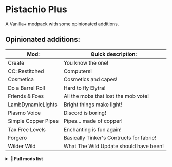 # Pistachio Plus

A Vanilla+ modpack with some opinionated additions.

## Opinionated additions:

| Mod:                      | Quick description:                       |
| ------------------------- | ---------------------------------------- |
| Create                    | You know the one!                        |
| CC: Restitched            | Computers!                               |
| Cosmetica                 | Cosmetics and capes!                     |
| Do a Barrel Roll          | Hard to fly Elytra!                      |
| Friends & Foes            | All the mobs that lost the mob vote!     |
| LambDynamicLights         | Bright things make light!                |
| Plasmo Voice              | Discord is boring!                       |
| Simple Copper Pipes       | Pipes... made of copper!                 |
| Tax Free Levels           | Enchanting is fun again!                 |
| Forgero                   | Basically Tinker's Contructs for fabric! |
| Wilder Wild               | What The Wild Update should have been!   |

<details><summary><b>📜 Full mods list</b></summary><!--{{{-->

## [3D Skin Layers]("https://modrinth.com/mod/zV5r3pPn")

<img src="https://cdn.modrinth.com/data/zV5r3pPn/icon.png" width=250 height=250>
<p>Render the player skin layer in 3d!</p>

License: 

------

## [Adorn]("https://modrinth.com/mod/E6FUtRJh")

<img src="https://cdn.modrinth.com/data/E6FUtRJh/icon.png" width=250 height=250>
<p>Decorate your home!</p>

License: MIT License

------

## [AdvancementInfo]("https://modrinth.com/mod/G1epq3jN")

<img src="https://cdn.modrinth.com/data/G1epq3jN/icon.png" width=250 height=250>
<p>Show more information about advancement requirements</p>

License: MIT License

------

## [Almost Unified]("https://modrinth.com/mod/sdaSaQEz")

<img src="https://cdn.modrinth.com/data/sdaSaQEz/icon.png" width=250 height=250>
<p>Unify all resources.</p>

License: GNU Lesser General Public License v3.0 only

------

## [Alternate Current]("https://modrinth.com/mod/r0v8vy1s")

<img src="https://cdn.modrinth.com/data/r0v8vy1s/fbb5a094676807df4b5ca1686033d5eb5fc389fd.png" width=250 height=250>
<p>An efficient and non-locational redstone dust implementation</p>

License: MIT License

------

## [Amecs]("https://modrinth.com/mod/rcLriA4v")

<img src="https://cdn.modrinth.com/data/rcLriA4v/icon.png" width=250 height=250>
<p>Improves your keys & controls setup by providing modifier keys and making multi-functional keys a thing.</p>

License: Creative Commons Zero v1.0 Universal

------

## [Animatica]("https://modrinth.com/mod/PRN43VSY")

<img src="https://cdn.modrinth.com/data/PRN43VSY/icon.png" width=250 height=250>
<p>A mod implementing the OptiFine/MCPatcher animated texture format</p>

License: GNU Lesser General Public License v3.0 only

------

## [AntiGhost]("https://modrinth.com/mod/Jw3Wx1KR")

<img src="https://cdn.modrinth.com/data/Jw3Wx1KR/icon.png" width=250 height=250>
<p>Get rid of ghost blocks by requesting resends from the server</p>

License: MIT License

------

## [AppleSkin]("https://modrinth.com/mod/EsAfCjCV")

<img src="https://cdn.modrinth.com/data/EsAfCjCV/icon.png" width=250 height=250>
<p>Food/hunger-related HUD improvements</p>

License: The Unlicense

------

## [Architectury API]("https://modrinth.com/mod/lhGA9TYQ")

<img src="https://cdn.modrinth.com/data/lhGA9TYQ/icon.png" width=250 height=250>
<p>An intermediary api aimed to ease developing multiplatform mods.</p>

License: GNU Lesser General Public License v3.0 only

------

## [Axes Are Weapons]("https://modrinth.com/mod/1jvt7RTc")

<img src="https://cdn.modrinth.com/data/1jvt7RTc/icon.png" width=250 height=250>
<p>Disables the increased durability loss in combat and enables Looting for axes</p>

License: MIT License

------

## [bad packets]("https://modrinth.com/mod/ftdbN0KK")

<img src="https://cdn.modrinth.com/data/ftdbN0KK/icon.png" width=250 height=250>
<p>Bad Packets allows packet messaging between different modding platforms.</p>

License: Apache License 2.0

------

## [Better Advancements]("https://modrinth.com/mod/Q2OqKxDG")

<img src="https://cdn.modrinth.com/data/Q2OqKxDG/b1519a191e62135647f66394d526d179ab5b598d.png" width=250 height=250>
<p>Better Advancements tries to improve the UI and UX for the advancements system in minecraft 1.12+ in a modded environment</p>

License: 

------

## [Better Beds]("https://modrinth.com/mod/kKwy3HU9")

<img src="https://cdn.modrinth.com/data/kKwy3HU9/icon.png" width=250 height=250>
<p>Changes the renderer of the bed to use json models instead of a block entity renderer! </p>

License: MIT License

------

## [Better Mount HUD]("https://modrinth.com/mod/kqJFAPU9")

<img src="https://cdn.modrinth.com/data/kqJFAPU9/icon.png" width=250 height=250>
<p>Improves the ingame HUD while riding a mount</p>

License: GNU Lesser General Public License v3.0 only

------

## [Better Than Mending]("https://modrinth.com/mod/Lvv4SHrK")

<img src="https://cdn.modrinth.com/data/Lvv4SHrK/icon.png" width=250 height=250>
<p> A small quality of life tweak to the Mending enchantment </p>

License: GNU Lesser General Public License v3.0 only

------

## [Better Tridents]("https://modrinth.com/mod/KNUSlHiU")

<img src="https://cdn.modrinth.com/data/KNUSlHiU/icon.png" width=250 height=250>
<p>You did not know your trident could do that!</p>

License: Mozilla Public License 2.0

------

## [BetterF3]("https://modrinth.com/mod/8shC1gFX")

<img src="https://cdn.modrinth.com//data/8shC1gFX/icon.png" width=250 height=250>
<p>BetterF3 is a mod that replaces Minecraft's original debug HUD with a highly customizable, more human-readable HUD.</p>

License: MIT License

------

## [Block Runner]("https://modrinth.com/mod/1VSGxqkt")

<img src="https://cdn.modrinth.com/data/1VSGxqkt/icon.png" width=250 height=250>
<p>Encourages path building by making you run faster on certain blocks such as path blocks.</p>

License: Mozilla Public License 2.0

------

## [Borderless Mining]("https://modrinth.com/mod/kYq5qkSL")

<img src="https://cdn.modrinth.com/data/kYq5qkSL/icon.png" width=250 height=250>
<p>Changes Fullscreen to use a borderless window.</p>

License: MIT License

------

## [Carry On]("https://modrinth.com/mod/joEfVgkn")

<img src="https://cdn.modrinth.com/data/joEfVgkn/d07cc032da5a9854489ab5ae443c91c1147792bc.png" width=250 height=250>
<p>Carry On allows you to pick up Tile Entities and Mobs and carry them around!</p>

License: GNU Lesser General Public License v3.0 only

------

## [CC: Tweaked]("https://modrinth.com/mod/gu7yAYhd")

<img src="https://cdn.modrinth.com/data/gu7yAYhd/icon.png" width=250 height=250>
<p>ComputerCraft fork adding programmable computers, turtles and more to Minecraft.</p>

License: 

------

## [CC:C Bridge]("https://modrinth.com/mod/fXt291FO")

<img src="https://cdn.modrinth.com/data/fXt291FO/0a7670a36212340465e689bbd107e921a45065ad.webp" width=250 height=250>
<p>Adds compatibility between the ComputerCraft and Create mod with peripherals!</p>

License: Apache License 2.0

------

## [Chat Heads]("https://modrinth.com/mod/Wb5oqrBJ")

<img src="https://cdn.modrinth.com/data/Wb5oqrBJ/icon.png" width=250 height=250>
<p>See who you're chatting with!</p>

License: Mozilla Public License 2.0

------

## [Chime]("https://modrinth.com/mod/ubxU84eR")

<img src="https://cdn.modrinth.com/data/ubxU84eR/icon.png" width=250 height=250>
<p>Adds predicates for more interactive item models</p>

License: MIT License

------

## [Chisel Reborn]("https://modrinth.com/mod/4KWv7wbN")

<img src="https://cdn.modrinth.com/data/4KWv7wbN/icon.png" width=250 height=250>
<p>Adds lots of blocks that are variations of vanilla blocks</p>

License: 

------

## [Chunks fade in]("https://modrinth.com/mod/JaNmzvA8")

<img src="https://cdn.modrinth.com/data/JaNmzvA8/e9b2e86179280fc209c0cbc5de36b5946fc7cb50.jpeg" width=250 height=250>
<p>A simple mod that adds fade-in animation for chunks!</p>

License: GNU General Public License v3.0 only

------

## [Chunky]("https://modrinth.com/mod/fALzjamp")

<img src="https://cdn.modrinth.com/data/fALzjamp/icon.png" width=250 height=250>
<p>Pre-generates chunks, quickly and efficiently</p>

License: GNU General Public License v3.0 only

------

## [CICADA]("https://modrinth.com/mod/IwCkru1D")

<img src="https://cdn.modrinth.com/data/IwCkru1D/53eee5642c7c426729b8313628b83f8513322484.png" width=250 height=250>
<p>Confusing, Interesting and Considerably Agnostic Development Aid</p>

License: MIT License

------

## [Cinderscapes]("https://modrinth.com/mod/QC4wcUXZ")

<img src="https://cdn.modrinth.com/data/QC4wcUXZ/icon.png" width=250 height=250>
<p>A biome mod expanding the life of The Nether</p>

License: GNU Lesser General Public License v3.0 only

------

## [CIT Resewn]("https://modrinth.com/mod/otVJckYQ")

<img src="https://cdn.modrinth.com/data/otVJckYQ/icon.png" width=250 height=250>
<p>Re-implements MCPatcher's CIT (custom item textures from optifine resource packs)</p>

License: MIT License

------

## [Clear Skies]("https://modrinth.com/mod/xNK6XfRv")

<img src="https://cdn.modrinth.com/data/xNK6XfRv/icon.png" width=250 height=250>
<p>Tiny mod that removes the banding at the horizon of Vanilla Minecraft.</p>

License: GNU Lesser General Public License v3.0 only

------

## [ClickThrough]("https://modrinth.com/mod/Z5b0cAlD")

<img src="https://cdn.modrinth.com/data/Z5b0cAlD/icon.png" width=250 height=250>
<p>Click through signs and item frames to chests</p>

License: MIT License

------

## [Cloth Config API]("https://modrinth.com/mod/9s6osm5g")

<img src="https://cdn.modrinth.com/data/9s6osm5g/icon.png" width=250 height=250>
<p>Configuration Library for Minecraft Mods</p>

License: GNU Lesser General Public License v3.0 only

------

## [Clumps]("https://modrinth.com/mod/Wnxd13zP")

<img src="https://cdn.modrinth.com/data/Wnxd13zP/e723aa383ad7161a541242097e1d3223f582b967.gif" width=250 height=250>
<p>Clumps XP orbs together to reduce lag</p>

License: MIT License

------

## [Collective]("https://modrinth.com/mod/e0M1UDsY")

<img src="https://cdn.modrinth.com/data/e0M1UDsY/icon.png" width=250 height=250>
<p>🎓 Collective is a shared library with common code for all of Serilum's mods.</p>

License: 

------

## [Continuity]("https://modrinth.com/mod/1IjD5062")

<img src="https://cdn.modrinth.com/data/1IjD5062/icon.png" width=250 height=250>
<p>A Fabric mod that allows for efficient connected textures</p>

License: GNU Lesser General Public License v3.0 only

------

## [Controlling]("https://modrinth.com/mod/xv94TkTM")

<img src="https://cdn.modrinth.com/data/xv94TkTM/d0ae59393a10daa261905091329e56bf8a69c38a.png" width=250 height=250>
<p>Adds a search bar to the Key-Bindings menu</p>

License: MIT License

------

## [Cooked carrots [Fabric/Forge]]("https://modrinth.com/mod/Bl3JrwOb")

<img src="https://cdn.modrinth.com/data/Bl3JrwOb/icon.png" width=250 height=250>
<p>Just like normal carrots, but you eat them faster</p>

License: Creative Commons Zero v1.0 Universal

------

## [Copper Hopper]("https://modrinth.com/mod/mTI5Xg5F")

<img src="https://cdn.modrinth.com/data/mTI5Xg5F/icon.png" width=250 height=250>
<p>Hopper that acts as a simple item filter.</p>

License: MIT License

------

## [Missing Nugget [Fabric/Forge]]("https://modrinth.com/mod/o0A3el15")

<img src="https://cdn.modrinth.com/data/o0A3el15/ad282bf0d959bd6394b4e5d8048379fb9176bd8e.png" width=250 height=250>
<p>Adds Copper Nugget</p>

License: Creative Commons Zero v1.0 Universal

------

## [Create: Copycats+]("https://modrinth.com/mod/UT2M39wf")

<img src="https://cdn.modrinth.com/data/UT2M39wf/c08340f503f781f1a260c3dd813e83bbec5abb5e.webp" width=250 height=250>
<p>All the copycats you've ever wanted, combined into a single mod!</p>

License: 

------

## [Cosmetica]("https://modrinth.com/mod/s9hF9QGp")

<img src="https://cdn.modrinth.com/data/s9hF9QGp/e954c4883e72f95d8e799d167171cde74b059b51.gif" width=250 height=250>
<p>Free custom capes and cosmetics for Minecraft</p>

License: Apache License 2.0

------

## [Craft slabs back into blocks [Fabric/Forge]]("https://modrinth.com/mod/8MosnjaC")

<img src="https://cdn.modrinth.com/data/8MosnjaC/e55f41b013031d9d3d14cc8bc200c535b1fa74fe.png" width=250 height=250>
<p>With this mod you can craft slabs back into blocks</p>

License: Creative Commons Zero v1.0 Universal

------

## [CraftPresence]("https://modrinth.com/mod/DFqQfIBR")

<img src="https://cdn.modrinth.com/data/DFqQfIBR/icon.png" width=250 height=250>
<p>Completely Customize the way others see you play in Discord!</p>

License: MIT License

------

## [Create Deco Additions]("https://modrinth.com/mod/HrsF061q")

<img src="https://cdn.modrinth.com/data/HrsF061q/d5bfde52a3955917e6e251b54b1839e4a1d52a4a.png" width=250 height=250>
<p>Adds mod compatibility for many mods by changing Create Deco's tags to the official ones.</p>

License: MIT License

------

## [Create Deco]("https://modrinth.com/mod/sMvUb4Rb")

<img src="https://cdn.modrinth.com/data/sMvUb4Rb/568feacea08ddad4bf91f5e5c396b76a7cba3e30.png" width=250 height=250>
<p>Industrial decoration themed around the aesthetics of the Create mod.</p>

License: GNU Lesser General Public License v3.0 only

------

## [Create Enchantment Industry Fabric]("https://modrinth.com/mod/AEZO385x")

<img src="https://cdn.modrinth.com/data/AEZO385x/bf7d6069c96ac03cdf211bf65680998b90b3d832.png" width=250 height=250>
<p>Automatic Enchanting, with Create</p>

License: MIT License

------

## [Create Fabric]("https://modrinth.com/mod/Xbc0uyRg")

<img src="https://cdn.modrinth.com/data/Xbc0uyRg/f9d7c09397588b690cf3c09303d7812837b2caab.png" width=250 height=250>
<p>Building Tools and Aesthetic Technology</p>

License: MIT License

------

## [Create Jetpack]("https://modrinth.com/mod/UbFnAd4l")

<img src="https://cdn.modrinth.com/data/UbFnAd4l/ead82e9cb62f56962626d1506e5ced3c781df0bf.png" width=250 height=250>
<p>Upgrade your backtank and utilize the pressurized air to fly</p>

License: 

------

## [Create: Armor Trims]("https://modrinth.com/mod/Q4F90RHI")

<img src="https://cdn.modrinth.com/data/Q4F90RHI/635f2c7dd0142f45ef6e9ae73af86ab711b5ecdc.png" width=250 height=250>
<p>Trim your armor with materials from Create.</p>

License: MIT License

------

## [Create: Structures]("https://modrinth.com/mod/IAnP4np7")

<img src="https://cdn.modrinth.com/data/IAnP4np7/0c69bfc4fb1df010c35c02f94ebc275ba0fa9bae.png" width=250 height=250>
<p>Add-on for Create that implements naturally generating structures containing early-game Create contraptions and items.</p>

License: 

------

## [Create Utilities]("https://modrinth.com/mod/PRHeWeBs")

<img src="https://cdn.modrinth.com/data/PRHeWeBs/65f6d91e02f34f3aaad12c206c5231453c1eb56c.png" width=250 height=250>
<p>A Create Addon that primarily adds ender-like blocks. Experience the power of the void motor, void chest, and void tank as you effortlessly transport rotation, items and fluids.</p>

License: MIT License

------

## [Create Crafts & Additions]("https://modrinth.com/mod/kU1G12Nn")

<img src="https://cdn.modrinth.com/data/kU1G12Nn/543e9fba168a8a5fc24764d79ad42f872aaf1920.png" width=250 height=250>
<p>Create Crafts & Additions extends Create and acts as a bridge between electricity and kinetic energy</p>

License: MIT License

------

## [Cut Through]("https://modrinth.com/mod/Dk6su9JN")

<img src="https://cdn.modrinth.com/data/Dk6su9JN/48d63d2a8c23d95219a44e7a7fd8808c53c71ebc.png" width=250 height=250>
<p>Cleanly swing through transparent blocks like tall grass to hit mobs without breaking said block.</p>

License: Mozilla Public License 2.0

------

## [Damage Numbers]("https://modrinth.com/mod/iWdXs2dQ")

<img src="https://cdn.modrinth.com/data/iWdXs2dQ/a267af77da4c8380e57bfa8258a5abd3b98547cc.png" width=250 height=250>
<p>Adds simple damage number particles when any entity takes damage</p>

License: 

------

## [Debugify]("https://modrinth.com/mod/QwxR6Gcd")

<img src="https://cdn.modrinth.com/data/QwxR6Gcd/d1db8e74a5ad29908bd011ce271145cea349cd13.png" width=250 height=250>
<p>Fixes Minecraft bugs found on the bug tracker</p>

License: GNU Lesser General Public License v3.0 only

------

## [Diggus Maximus]("https://modrinth.com/mod/S4LrRnI7")

<img src="https://cdn.modrinth.com/data/S4LrRnI7/ba114aea5b9c26d2fa3445e19e2d74ee39ddaec5.png" width=250 height=250>
<p>Lightweight vein mining for Fabric 1.14+</p>

License: MIT License

------

## [Do a Barrel Roll]("https://modrinth.com/mod/6FtRfnLg")

<img src="https://cdn.modrinth.com/data/6FtRfnLg/icon.png" width=250 height=250>
<p>Microsoft flight simulator for Minecraft elytras.</p>

License: GNU General Public License v3.0 only

------

## [Double Doors]("https://modrinth.com/mod/JrvR9OHr")

<img src="https://cdn.modrinth.com/data/JrvR9OHr/icon.jpg" width=250 height=250>
<p>🚪 Multiple identical double doors, trapdoors and fence gates can be opened simultaneously.</p>

License: 

------

## [Durability Viewer]("https://modrinth.com/mod/LTM1f0yY")

<img src="https://cdn.modrinth.com/data/LTM1f0yY/icon.png" width=250 height=250>
<p>Armor and Tool durability HUD</p>

License: MIT License

------

## [Dynamic FPS]("https://modrinth.com/mod/LQ3K71Q1")

<img src="https://cdn.modrinth.com/data/LQ3K71Q1/icon.png" width=250 height=250>
<p>Improve performance when Minecraft is in the background.</p>

License: MIT License

------

## [Easy Shulker Boxes]("https://modrinth.com/mod/gA5euN8S")

<img src="https://cdn.modrinth.com/data/gA5euN8S/icon.png" width=250 height=250>
<p>Supercharge shulkes boxes, bundles and backpacks! Fully useable in your inventory with many intuitive interactions.</p>

License: Mozilla Public License 2.0

------

## [Eating Animation [Fabric]]("https://modrinth.com/mod/rUgZvGzi")

<img src="https://cdn.modrinth.com//data/rUgZvGzi/icon.gif" width=250 height=250>
<p>A mod that adds sprite animations for edible and drinkable items.</p>

License: MIT License

------

## [Eccentric Tome (Fabric)]("https://modrinth.com/mod/MT9K1XQ0")

<img src="https://cdn.modrinth.com/data/MT9K1XQ0/0d8cc99723c891f97d7c7504099b336469e796df.png" width=250 height=250>
<p>The book to end all books (Fabric port)</p>

License: GNU Lesser General Public License v3.0 only

------

## [Ender Zoology]("https://modrinth.com/mod/CUQhzQjg")

<img src="https://cdn.modrinth.com/data/CUQhzQjg/bc15cec43e6ed3f055035cf78f3b38417a67ef5f.png" width=250 height=250>
<p>Vanilla themed monsters to add some difficulty to the game. A remake of Ender Zoo.</p>

License: Creative Commons Zero v1.0 Universal

------

## [[EMF] Entity Model Features]("https://modrinth.com/mod/4I1XuqiY")

<img src="https://cdn.modrinth.com/data/4I1XuqiY/7a6acd528931a1a0d1b60fd0925b88227fb345cc.png" width=250 height=250>
<p>EMF is an, OptiFine format, Custom Entity Model replacement mod available for Fabric and Forge.</p>

License: GNU Lesser General Public License v3.0 only

------

## [EntityCulling]("https://modrinth.com/mod/NNAgCjsB")

<img src="https://cdn.modrinth.com/data/NNAgCjsB/icon.png" width=250 height=250>
<p>Using async path-tracing to hide Block-/Entities that are not visible</p>

License: 

------

## [Entity Texture Features]("https://modrinth.com/mod/BVzZfTc1")

<img src="https://cdn.modrinth.com/data/BVzZfTc1/8652b3d18c262b33e0cf194d402977897267573a.png" width=250 height=250>
<p>Emissive, Random & Custom texture support for entities in resourcepacks just like Optifine but for Fabric</p>

License: GNU Lesser General Public License v3.0 only

------

## [Equipment Compare]("https://modrinth.com/mod/CYSUVOdj")

<img src="https://cdn.modrinth.com/data/CYSUVOdj/e5dbaa1ff8905afd2c6545a628d645b1f6c5aceb.png" width=250 height=250>
<p>Makes it easier to compare equipment by showing a tooltip for what you're already wearing.</p>

License: Creative Commons Attribution Non Commercial No Derivatives 4.0 International

------

## [Expanded Storage]("https://modrinth.com/mod/jCCPlP3c")

<img src="https://cdn.modrinth.com/data/jCCPlP3c/a6ca35b0239e67089a9c6a9a703ebb3b7be80fed.png" width=250 height=250>
<p>A mod adding various storage types, including double iron chests.</p>

License: 

------

## [Fabric API]("https://modrinth.com/mod/P7dR8mSH")

<img src="https://cdn.modrinth.com/data/P7dR8mSH/icon.png" width=250 height=250>
<p>Lightweight and modular API providing common hooks and intercompatibility measures utilized by mods using the Fabric toolchain.</p>

License: Apache License 2.0

------

## [Fabric Language Kotlin]("https://modrinth.com/mod/Ha28R6CL")

<img src="https://cdn.modrinth.com/data/Ha28R6CL/icon.png" width=250 height=250>
<p>Fabric Language Kotlin</p>

License: Apache License 2.0

------

## [FabricSkyboxes]("https://modrinth.com/mod/YBz7DOs8")

<img src="https://cdn.modrinth.com/data/YBz7DOs8/icon.png" width=250 height=250>
<p>Allows resource packs to define custom skyboxes.</p>

License: MIT License

------

## [Fabric Tailor]("https://modrinth.com/mod/g8w1NapE")

<img src="https://cdn.modrinth.com/data/g8w1NapE/icon.png" width=250 height=250>
<p>A server-side / singleplayer skin & cape changing mod for fabric.</p>

License: GNU Lesser General Public License v3.0 only

------

## [Fabrishot]("https://modrinth.com/mod/3qsfQtE9")

<img src="https://cdn.modrinth.com/data/3qsfQtE9/icon.png" width=250 height=250>
<p>Take insanely large screenshots because why not</p>

License: MIT License

------

## [Falling Leaves]("https://modrinth.com/mod/WhbRG4iK")

<img src="https://cdn.modrinth.com/data/WhbRG4iK/icon.gif" width=250 height=250>
<p>Adds a neat little particle effect to leaf blocks</p>

License: MIT License

------

## [Farmer's Delight Refabricated]("https://modrinth.com/mod/7vxePowz")

<img src="https://cdn.modrinth.com/data/7vxePowz/26e8448993e9bda4dba92b6e7a1a13d9c4333138.png" width=250 height=250>
<p>Modern Fabric port of the cooking and farming mod, "Farmer's Delight"</p>

License: MIT License

------

## [FastQuit]("https://modrinth.com/mod/x1hIzbuY")

<img src="https://cdn.modrinth.com/data/x1hIzbuY/d257579b8687765ef8154467d88276e522545dc0.jpeg" width=250 height=250>
<p>Lets you return to the Title Screen early while your world is still saving in the background!</p>

License: MIT License

------

## [FerriteCore]("https://modrinth.com/mod/uXXizFIs")

<img src="https://cdn.modrinth.com/data/uXXizFIs/icon.jpg" width=250 height=250>
<p>Memory usage optimizations</p>

License: MIT License

------

## [Fish of Thieves]("https://modrinth.com/mod/BzOTnuqM")

<img src="https://cdn.modrinth.com/data/BzOTnuqM/b406f1b685304e91a9ac51de490aa3521c8af484.png" width=250 height=250>
<p>A mod adds all the fish from Sea of Thieves, fish fer ye pirate!</p>

License: MIT License

------

## [Forge Config API Port]("https://modrinth.com/mod/ohNO6lps")

<img src="https://cdn.modrinth.com/data/ohNO6lps/icon.png" width=250 height=250>
<p>Yes, you're reading that correctly. This is the whole Forge Config API ported to Fabric.</p>

License: Mozilla Public License 2.0

------

## [Forgero]("https://modrinth.com/mod/wxKGvopS")

<img src="https://cdn.modrinth.com/data/wxKGvopS/62e9e569bca417fd0277cadd9a81dadefbdd6afb.png" width=250 height=250>
<p>Tool creation and customization mod with an immense amount of variations and possible upgrades.</p>

License: MIT License

------

## [Friends&Foes (Fabric)]("https://modrinth.com/mod/POQ2i9zu")

<img src="https://cdn.modrinth.com/data/POQ2i9zu/fe23f8f297e91811bc1cdff3a617b4a5249fae16.jpeg" width=250 height=250>
<p>Adds outvoted and forgotten mobs from the mob votes in a believable vanilla plus style. (Copper Golem, Glare, Moobloom, Iceologer, Barnacle, Wildfire, Illusioner, Rascal, Tuff Golem)</p>

License: Creative Commons Attribution Non Commercial No Derivatives 4.0 International

------

## [Fusion (Connected Textures)]("https://modrinth.com/mod/p19vrgc2")

<img src="https://cdn.modrinth.com/data/p19vrgc2/04f53d5c523d78f6b73533e71aa60e60f1f99249.png" width=250 height=250>
<p>Fusion allows resource packs to use additional texture and model types such as connected textures!</p>

License: 

------

## [Geckolib]("https://modrinth.com/mod/8BmcQJ2H")

<img src="https://cdn.modrinth.com/data/8BmcQJ2H/7638e6cddbc4d675c3dd874c8be5ae01efcfe31b.png" width=250 height=250>
<p>A 3D animation library for entities, blocks, items, armor, and more!</p>

License: MIT License

------

## [Held Item Tooltips]("https://modrinth.com/mod/3wWtgZGB")

<img src="https://cdn.modrinth.com/data/3wWtgZGB/beede8b0e26221e662458f7358284b155bc11ee7.png" width=250 height=250>
<p>See item enchantments, potion effects, shulker box contents and much more directly above your hotbar.</p>

License: Mozilla Public License 2.0

------

## [Horse Buff]("https://modrinth.com/mod/IrrG0G8l")

<img src="https://cdn.modrinth.com/data/IrrG0G8l/icon.png" width=250 height=250>
<p>QOL tweaks for horses</p>

License: Creative Commons Attribution Non Commercial Share Alike 4.0 International

------

## [Hybrid Aquatic]("https://modrinth.com/mod/HH4FjUqN")

<img src="https://cdn.modrinth.com/data/HH4FjUqN/0fff5e462931dc28cb66df478b1dc8e61acc5fc3.png" width=250 height=250>
<p>Hybrid Aquatic is a Fabric mod that enhances your underwater Minecraft experience! Explore improved rivers, swamps, oceans, and undersea caves with new creatures, blocks, and (coming soon) biomes.</p>

License: 

------

## [Iceberg]("https://modrinth.com/mod/5faXoLqX")

<img src="https://cdn.modrinth.com/data/5faXoLqX/fadafde0faf68b37947c8df97ba4e5a6725f4b6a.png" width=250 height=250>
<p>A modding library that contains new events, helpers, and utilities to make modder's lives easier.</p>

License: Creative Commons Attribution Non Commercial No Derivatives 4.0 International

------

## [Immersive Armors]("https://modrinth.com/mod/eE2Db4YU")

<img src="https://cdn.modrinth.com/data/eE2Db4YU/2704a877d726b9689d1edfa96f85725e97b4d4f0.jpeg" width=250 height=250>
<p>A lot of unique and vanilla-faithful armor sets.</p>

License: GNU General Public License v3.0 only

------

## [Indium]("https://modrinth.com/mod/Orvt0mRa")

<img src="https://cdn.modrinth.com/data/Orvt0mRa/icon.png" width=250 height=250>
<p>Sodium addon providing support for the Fabric Rendering API, based on Indigo</p>

License: Apache License 2.0

------

## [Infinite Anvil Uses]("https://modrinth.com/mod/8NF31VRx")

<img src="https://cdn.modrinth.com/data/8NF31VRx/00758ecb0a87a489f3903b21d887866314c8d634.png" width=250 height=250>
<p>This mod removes the "Too expensive!" feature from anvils.</p>

License: GNU General Public License v3.0 only

------

## [Inventory Sorting]("https://modrinth.com/mod/5ibSyLAz")

<img src="https://cdn.modrinth.com/data/5ibSyLAz/5590c9168b256a538bcc7704f2984b7ee29f9c1b.png" width=250 height=250>
<p>Quick, simple, and lightweight inventory sorting</p>

License: MIT License

------

## [Iris & Oculus Flywheel Compat]("https://modrinth.com/mod/ndHYMY2K")

<img src="https://cdn.modrinth.com/data/ndHYMY2K/7d3794f7fdc4974ce4386bfc3e0ec27140a33de5.png" width=250 height=250>
<p>Enable Flywheel's optimizations when using shaderpacks.</p>

License: Creative Commons Zero v1.0 Universal

------

## [Iris Shaders]("https://modrinth.com/mod/YL57xq9U")

<img src="https://cdn.modrinth.com/data/YL57xq9U/dc558eece920db435f9823ce86de0c4cde89800b.png" width=250 height=250>
<p>A modern shaders mod for Minecraft intended to be compatible with existing OptiFine shader packs</p>

License: GNU Lesser General Public License v3.0 only

------

## [Isometric Renders]("https://modrinth.com/mod/M0aimenU")

<img src="https://cdn.modrinth.com/data/M0aimenU/icon.png" width=250 height=250>
<p>Creates high-resolution isometric screenshots of game objects</p>

License: MIT License

------

## [ItemSwapper]("https://modrinth.com/mod/RPOSBQgq")

<img src="https://cdn.modrinth.com/data/RPOSBQgq/3e732c663c11291062cc08d8305e6a3f4763aa1d.png" width=250 height=250>
<p>Inventory update concept for hotswapping items.</p>

License: GNU Lesser General Public License v3.0 only

------

## [Jingle]("https://modrinth.com/mod/wW4bfUnJ")

<img src="https://cdn.modrinth.com/data/wW4bfUnJ/4d42c5699320d815dfdc087e747059cc08408f5f.png" width=250 height=250>
<p>A fabric mod to alert you when you load into a world or the title screen.</p>

License: GNU General Public License v3.0 only

------

## [JourneyMap]("https://modrinth.com/mod/lfHFW1mp")

<img src="https://cdn.modrinth.com/data/lfHFW1mp/icon.png" width=250 height=250>
<p>Real-time mapping in game or in a web browser as you explore.</p>

License: 

------

## [Krypton]("https://modrinth.com/mod/fQEb0iXm")

<img src="https://cdn.modrinth.com/data/fQEb0iXm/icon.png" width=250 height=250>
<p>A mod to optimize the Minecraft networking stack</p>

License: GNU Lesser General Public License v3.0 only

------

## [Ksyxis]("https://modrinth.com/mod/2ecVyZ49")

<img src="https://cdn.modrinth.com/data/2ecVyZ49/icon.png" width=250 height=250>
<p>Speed up the loading of your world.</p>

License: MIT License

------

## [LambDynamicLights]("https://modrinth.com/mod/yBW8D80W")

<img src="https://cdn.modrinth.com/data/yBW8D80W/icon.png" width=250 height=250>
<p>A dynamic lights mod for Fabric.</p>

License: MIT License

------

## [Language Reload]("https://modrinth.com/mod/uLbm7CG6")

<img src="https://cdn.modrinth.com/data/uLbm7CG6/9cae8ec18cac3b1cc6ef1efa239f381d669264e6.png" width=250 height=250>
<p>Reduces load times and adds fallbacks for languages</p>

License: MIT License

------

## [LazyDFU]("https://modrinth.com/mod/hvFnDODi")

<img src="https://cdn.modrinth.com/data/hvFnDODi/icon.png" width=250 height=250>
<p>Makes the game boot faster by deferring non-essential initialization</p>

License: MIT License

------

## [Leave My Bars Alone]("https://modrinth.com/mod/gK9mebQg")

<img src="https://cdn.modrinth.com/data/gK9mebQg/7c1e2595b5debbe94f6c5a307ce8182c8041df1e.png" width=250 height=250>
<p>Makes your food and experience bars visible when riding on a horse.</p>

License: Mozilla Public License 2.0

------

## [Legendary Tooltips]("https://modrinth.com/mod/atHH8NyV")

<img src="https://cdn.modrinth.com/data/atHH8NyV/be363570c1dd3e0954712949ecad2600893bf36f.png" width=250 height=250>
<p>Give your rare items a fancier tooltip! Also adds additional tooltip configuration options.</p>

License: Creative Commons Attribution Non Commercial No Derivatives 4.0 International

------

## [Lighty]("https://modrinth.com/mod/yjvKidNM")

<img src="https://cdn.modrinth.com/data/yjvKidNM/aee2a3e0b3c10c82f76597edfef48d31966b2459.png" width=250 height=250>
<p>The Light Overlay Mod with a twist!</p>

License: Apache License 2.0

------

## [Lithium]("https://modrinth.com/mod/gvQqBUqZ")

<img src="https://cdn.modrinth.com/data/gvQqBUqZ/icon.png" width=250 height=250>
<p>No-compromises game logic/server optimization mod</p>

License: GNU Lesser General Public License v3.0 only

------

## [Lovely Snails]("https://modrinth.com/mod/hBVVhStr")

<img src="https://cdn.modrinth.com/data/hBVVhStr/icon.png" width=250 height=250>
<p>A Minecraft mod which adds some very cute snails.</p>

License: GNU Lesser General Public License v3.0 only

------

## [Main Menu Credits]("https://modrinth.com/mod/qJDfP7WN")

<img src="https://cdn.modrinth.com/data/qJDfP7WN/a165364b9f1e40d977e22605f5bc2969059ff998.png" width=250 height=250>
<p>Adds a way of adding information to the user's title screen.</p>

License: GNU Lesser General Public License v3.0 only

------

## [Make Bubbles Pop]("https://modrinth.com/mod/gPCdW0Wr")

<img src="https://cdn.modrinth.com/data/gPCdW0Wr/4616c50230e3e716f02127a0e74f250470a07e85.png" width=250 height=250>
<p>Client-side mod that makes bubble particles pop.</p>

License: MIT License

------

## [ul]("https://modrinth.com/mod/")

<img src="ul" width=250 height=250>
<p>the requested route does not exist</p>

License: ul

------

## [Memory Leak Fix]("https://modrinth.com/mod/NRjRiSSD")

<img src="https://cdn.modrinth.com/data/NRjRiSSD/icon.png" width=250 height=250>
<p>A mod that fixes random memory leaks for both the client and server</p>

License: GNU Lesser General Public License v2.1 only

------

## [Metal Bundles]("https://modrinth.com/mod/6pY6oEMg")

<img src="https://cdn.modrinth.com/data/6pY6oEMg/cb00657c62c88cd9955dce8c0e77550c1f607494.png" width=250 height=250>
<p>Use bundles like never before with many intuitive interactions. And there's more bundles, much larger!</p>

License: Mozilla Public License 2.0

------

## [MidnightControls]("https://modrinth.com/mod/bXX9h73M")

<img src="https://cdn.modrinth.com/data/bXX9h73M/icon.svg" width=250 height=250>
<p>Adds controller support and enhanced controls overall.</p>

License: MIT License

------

## [MidnightLib]("https://modrinth.com/mod/codAaoxh")

<img src="https://cdn.modrinth.com/data/codAaoxh/icon.png" width=250 height=250>
<p>Common library with a built-in configuration system</p>

License: MIT License

------

## [Mixin Conflict Helper]("https://modrinth.com/mod/MR1VIQJJ")

<img src="https://cdn.modrinth.com/data/MR1VIQJJ/77a3f88c6e69a4e92b464c16cb05c797e0eda636.png" width=250 height=250>
<p>User-friendly errors for Mixin conflicts.</p>

License: GNU Lesser General Public License v3.0 only

------

## [MixinTrace]("https://modrinth.com/mod/sGmHWmeL")

<img src="https://cdn.modrinth.com/data/sGmHWmeL/icon.png" width=250 height=250>
<p>Adds a list of mixins in the stack trace to crash reports </p>

License: MIT License

------

## [Model Gap Fix]("https://modrinth.com/mod/QdG47OkI")

<img src="https://cdn.modrinth.com/data/QdG47OkI/5a8203e120985d11616614e11ad7b888997000d8.png" width=250 height=250>
<p>Fixes gaps in Block Models and Item Models</p>

License: GNU General Public License v3.0 only

------

## [ModernFix]("https://modrinth.com/mod/nmDcB62a")

<img src="https://cdn.modrinth.com/data/nmDcB62a/e1d2433476995be1b1a94ff1afaf6167752274ae.png" width=250 height=250>
<p>All-in-one mod that improves performance, reduces memory usage, and fixes many bugs. Compatible with all your favorite performance mods!</p>

License: GNU Lesser General Public License v3.0 only

------

## [Modern KeyBinding]("https://modrinth.com/mod/rQszQPD2")

<img src="https://cdn.modrinth.com/data/rQszQPD2/e4b204abb946cc4c59b8470ffb7dccbe5cb63699.png" width=250 height=250>
<p>Port KeyModifier && KeyConflictContext back to Fabric & Early Forge</p>

License: 

------

## [Mod Menu]("https://modrinth.com/mod/mOgUt4GM")

<img src="https://cdn.modrinth.com/data/mOgUt4GM/icon.png" width=250 height=250>
<p>Adds a mod menu to view the list of mods you have installed.</p>

License: MIT License

------

## [More Culling]("https://modrinth.com/mod/51shyZVL")

<img src="https://cdn.modrinth.com/data/51shyZVL/icon.png" width=250 height=250>
<p>A mod that changes how multiple types of culling are handled in order to improve performance</p>

License: GNU Lesser General Public License v2.1 only

------

## [Mouse Tweaks]("https://modrinth.com/mod/aC3cM3Vq")

<img src="https://cdn.modrinth.com/data/aC3cM3Vq/icon.jpg" width=250 height=250>
<p>Enhances inventory management by adding various functions to the mouse buttons. </p>

License: BSD 3-Clause \"New\" or \"Revised\" License

------

## [Mouse Wheelie]("https://modrinth.com/mod/u5Ic2U1u")

<img src="https://cdn.modrinth.com/data/u5Ic2U1u/icon.png" width=250 height=250>
<p>A "small" clientside mod featuring item scrolling, inventory sorting, item refilling and more!</p>

License: Apache License 2.0

------

## [Nature's Compass]("https://modrinth.com/mod/fPetb5Kh")

<img src="https://cdn.modrinth.com/data/fPetb5Kh/9b0d54f2a8d9e49a10f5bcb8004bc757f55bb013.png" width=250 height=250>
<p>Allows you to locate biomes anywhere in the world.</p>

License: Creative Commons Attribution Non Commercial Share Alike 4.0 International

------

## [No Chat Reports]("https://modrinth.com/mod/qQyHxfxd")

<img src="https://cdn.modrinth.com/data/qQyHxfxd/icon.png" width=250 height=250>
<p>Makes chat unreportable (where possible)</p>

License: Do What The F*ck You Want To Public License

------

## [Not Enough Animations]("https://modrinth.com/mod/MPCX6s5C")

<img src="https://cdn.modrinth.com/data/MPCX6s5C/icon.png" width=250 height=250>
<p>Bringing first-person animations to the third-person</p>

License: 

------

## [ OpenBlocks Elevator (Fabric)]("https://modrinth.com/mod/v8XOAQUM")

<img src="https://cdn.modrinth.com/data/v8XOAQUM/1d6ac27db012cf91be7c659cb93ddb6570c0bfe5.png" width=250 height=250>
<p>NOW WITH CAMOUFLAGE! This mod adds the famous 1.12.2 Elevator block, fully functional so you can teleport up and down in your world.</p>

License: MIT License

------

## [OptiGUI]("https://modrinth.com/mod/JuksLGBQ")

<img src="https://cdn.modrinth.com/data/JuksLGBQ/icon.png" width=250 height=250>
<p>A client side drop-in replacement for OptiFine custom GUIs</p>

License: MIT License

------

## [oωo (owo-lib)]("https://modrinth.com/mod/ccKDOlHs")

<img src="https://cdn.modrinth.com/data/ccKDOlHs/icon.png" width=250 height=250>
<p>A general utility, GUI and config library for modding on Fabric and Quilt</p>

License: MIT License

------

## [Paper Doll]("https://modrinth.com/mod/hD0W2Wde")

<img src="https://cdn.modrinth.com/data/hD0W2Wde/7581c91a7f980c190aaa14180d02c2610f55d1e9.png" width=250 height=250>
<p>Shows a tiny player model on screen when performing actions like sprinting, swimming, and flying.</p>

License: Mozilla Public License 2.0

------

## [Permanent Sponges]("https://modrinth.com/mod/p6prwv2Q")

<img src="https://cdn.modrinth.com/data/p6prwv2Q/672ab188f2c6ea4f60d6da716027979cee42f70b.png" width=250 height=250>
<p>Sponges to keep an area permanently dry. Fancy underwater base anyone?</p>

License: Mozilla Public License 2.0

------

## [Plasmo Voice]("https://modrinth.com/mod/1bZhdhsH")

<img src="https://cdn.modrinth.com/data/1bZhdhsH/icon.png" width=250 height=250>
<p>A proximity voice chat mod with audio positioning and lots of features</p>

License: 

------

## [Presence Footsteps]("https://modrinth.com/mod/rcTfTZr3")

<img src="https://cdn.modrinth.com/data/rcTfTZr3/icon.png" width=250 height=250>
<p>..An Overly complicated Sound Mod...</p>

License: MIT License

------

## [Prism]("https://modrinth.com/mod/1OE8wbN0")

<img src="https://cdn.modrinth.com/data/1OE8wbN0/fdaf0d78392ef6838c0fc05a6928f65394d31982.png" width=250 height=250>
<p>A library all about color! Provides lots of color-related functionality for dependent mods.</p>

License: Creative Commons Attribution Non Commercial No Derivatives 4.0 International

------

## [Puzzle]("https://modrinth.com/mod/3IuO68q1")

<img src="https://cdn.modrinth.com/data/3IuO68q1/icon.png" width=250 height=250>
<p>Adds resourcepack features and a GUI to more conveniently configure OptiFine alternatives.</p>

License: MIT License

------

## [Puzzles Lib]("https://modrinth.com/mod/QAGBst4M")

<img src="https://cdn.modrinth.com/data/QAGBst4M/icon.png" width=250 height=250>
<p>Why's it called Puzzles you ask? That's the puzzle!</p>

License: Mozilla Public License 2.0

------

## [Rechiseled: Create]("https://modrinth.com/mod/E6867niZ")

<img src="https://cdn.modrinth.com/data/E6867niZ/bdde59373bd2045a56cff2f10c1b120c8135a99f.png" width=250 height=250>
<p>Rechiseled: Create adds new decorative variants of blocks in Create!</p>

License: 

------

## [Rechiseled]("https://modrinth.com/mod/B0g2vT6l")

<img src="https://cdn.modrinth.com/data/B0g2vT6l/icon.png" width=250 height=250>
<p>Rechiseled allows you to chisel blocks into various decorative blocks with connected textures!</p>

License: 

------

## [Reese's Sodium Options]("https://modrinth.com/mod/Bh37bMuy")

<img src="https://cdn.modrinth.com/data/Bh37bMuy/icon.png" width=250 height=250>
<p>Alternative Options Menu for Sodium</p>

License: MIT License

------

## [REI Collapsible Entries]("https://modrinth.com/mod/lvuenewC")

<img src="https://cdn.modrinth.com/data/lvuenewC/cd2fe67b387ba19c3e5f3349f4ba50bd2e838c11.png" width=250 height=250>
<p>Adds quality-of-life REI collapsible entries for items from Minecraft and various of mods!</p>

License: GNU General Public License v3.0 only

------

## [Replanting Crops]("https://modrinth.com/mod/EXzIPtJo")

<img src="https://cdn.modrinth.com/data/EXzIPtJo/icon.gif" width=250 height=250>
<p>🌱 Automatically replants/replaces/reseeds crops harvested with a hoe by using the drops. Works with wheat, carrots, potatoes, beetroots, netherwart and cocoa beans.</p>

License: 

------

## [Repurposed Structures - Quilt/Fabric]("https://modrinth.com/mod/muf0XoRe")

<img src="https://cdn.modrinth.com/data/muf0XoRe/icon.png" width=250 height=250>
<p>Adds more variations of vanilla structures and features such as a Jungle Fortress!</p>

License: GNU Lesser General Public License v3.0 only

------

## [Resourcify]("https://modrinth.com/mod/RLzHAoZe")

<img src="https://cdn.modrinth.com/data/RLzHAoZe/ffe37fe404e7c71bd4af874c4c11da578b53021e.png" width=250 height=250>
<p>In-game resource pack, data pack and shader browser and updater</p>

License: GNU Lesser General Public License v3.0 only

------

## [Roughly Enough Items (REI)]("https://modrinth.com/mod/nfn13YXA")

<img src="https://cdn.modrinth.com/data/nfn13YXA/icon.png" width=250 height=250>
<p>Clean and Customizable. Alternative to Just Enough Items/JEI.</p>

License: MIT License

------

## [Roughly Enough Trades]("https://modrinth.com/mod/SRDQqMfX")

<img src="https://cdn.modrinth.com/data/SRDQqMfX/7c066447e01b041ec683ba3d7016b068e44be5bf.png" width=250 height=250>
<p>REI category showing villager trades</p>

License: 

------

## [Roughly Searchable]("https://modrinth.com/mod/njGhQ4fN")

<img src="https://cdn.modrinth.com/data/njGhQ4fN/icon.png" width=250 height=250>
<p>Highlights items that match the current search in REI</p>

License: MIT License

------

## [Screenshot to Clipboard]("https://modrinth.com/mod/1KiJRrTg")

<img src="https://cdn.modrinth.com/data/1KiJRrTg/icon.png" width=250 height=250>
<p>Screenshots taken are copied to the clipboard.</p>

License: MIT License

------

## [Searchables]("https://modrinth.com/mod/fuuu3xnx")

<img src="https://cdn.modrinth.com/data/fuuu3xnx/758f85f0828691410527e3df127453f43f8abd48.png" width=250 height=250>
<p>Searchables is a library mod that adds helper methods that allow for searching and filtering elements based on components, as well as offering built in auto-complete functionality.</p>

License: MIT License

------

## [Show Me What You Got]("https://modrinth.com/mod/jTUiUpsh")

<img src="https://cdn.modrinth.com/data/jTUiUpsh/icon.png" width=250 height=250>
<p>Allows displaying your items in chat. Brag about your cool equipment!</p>

License: MIT License

------

## [Simple Copper Pipes]("https://modrinth.com/mod/9r4ZkgSN")

<img src="https://cdn.modrinth.com/data/9r4ZkgSN/24da6f2b3298f0941a967e4b72f063cd48f3b636.png" width=250 height=250>
<p>Adds vanilla-friendly copper pipes to Minecraft!</p>

License: MIT License

------

## [Smooth Swapping]("https://modrinth.com/mod/ydZic5r4")

<img src="https://cdn.modrinth.com/data/ydZic5r4/icon.png" width=250 height=250>
<p>Moves items smoothly in inventories</p>

License: GNU Lesser General Public License v3.0 only

------

## [Sodium Extra]("https://modrinth.com/mod/PtjYWJkn")

<img src="https://cdn.modrinth.com/data/PtjYWJkn/icon.png" width=250 height=250>
<p>Features that shouldn't be in Sodium.</p>

License: GNU Lesser General Public License v3.0 only

------

## [Sodium]("https://modrinth.com/mod/AANobbMI")

<img src="https://cdn.modrinth.com/data/AANobbMI/icon.png" width=250 height=250>
<p>Modern rendering engine and client-side optimization mod for Minecraft</p>

License: GNU Lesser General Public License v3.0 only

------

## [Sophisticated Backpacks (Unoffical Fabric port)]("https://modrinth.com/mod/ouNrBQtq")

<img src="https://cdn.modrinth.com/data/ouNrBQtq/56b67d5dca36a29d363c74b78c33f4458b1bdb6b.png" width=250 height=250>
<p>This is the Unofficial Fabric version of Sophisticated Backpacks.</p>

License: GNU Lesser General Public License v3.0 only

------

## [Sophisticated Core (Unofficial Fabric port)]("https://modrinth.com/mod/9jxwkYQL")

<img src="https://cdn.modrinth.com/data/9jxwkYQL/1cdcf75010fe58c81e40085534750f2b7236d08a.png" width=250 height=250>
<p>This is the Unofficial Fabric version of Sophisticated Core</p>

License: GNU Lesser General Public License v3.0 only

------

## [spark]("https://modrinth.com/mod/l6YH9Als")

<img src="https://cdn.modrinth.com/data/l6YH9Als/13676ddae142a85998c1c0086cafc30ce2efde80.png" width=250 height=250>
<p>spark is a performance profiler for Minecraft clients, servers and proxies.</p>

License: GNU General Public License v3.0 only

------

## [Spawn Animations]("https://modrinth.com/mod/zrzYrlm0")

<img src="https://cdn.modrinth.com/data/zrzYrlm0/ec9d5ef6862cc8a1bd2c33200cd05e26423a1a29.png" width=250 height=250>
<p>Hostile mobs dig out of the ground or poof into existence when they spawn!</p>

License: MIT License

------

## [Starlight (Fabric)]("https://modrinth.com/mod/H8CaAYZC")

<img src="https://cdn.modrinth.com/data/H8CaAYZC/icon.png" width=250 height=250>
<p>Rewrites the light engine to fix lighting performance and lighting errors</p>

License: GNU Lesser General Public License v3.0 only

------

## [Starter Kit]("https://modrinth.com/mod/6L3ydNi8")

<img src="https://cdn.modrinth.com/data/6L3ydNi8/icon.jpg" width=250 height=250>
<p>📦 Give all new players joining the world configurable starter gear, items and/or potion effects. It can overwrite the initial inventory, or add the items after. Compatible with FTB Team Islands.</p>

License: 

------

## [SuperMartijn642's Config Lib]("https://modrinth.com/mod/LN9BxssP")

<img src="https://cdn.modrinth.com/data/LN9BxssP/icon.png" width=250 height=250>
<p>Config Lib makes dealing with config files just a bit easier.</p>

License: 

------

## [SuperMartijn642's Core Lib]("https://modrinth.com/mod/rOUBggPv")

<img src="https://cdn.modrinth.com/data/rOUBggPv/icon.png" width=250 height=250>
<p>SuperMartijn642's Core Lib adds lots of basic implementations that allow for similar code between different Minecraft versions!</p>

License: 

------

## [Tax Free Levels]("https://modrinth.com/mod/jCBrrLTs")

<img src="https://cdn.modrinth.com/data/jCBrrLTs/icon.png" width=250 height=250>
<p>Flattens the ever-increasing anvil and enchantment costs and makes renaming items always cost 1 level</p>

License: MIT License

------

## [Terrestria]("https://modrinth.com/mod/lsUDPMOT")

<img src="https://cdn.modrinth.com/data/lsUDPMOT/icon.png" width=250 height=250>
<p>Terrestria is a detailed and vibrant biomes mod for Minecraft running on the Fabric mod loader.</p>

License: GNU Lesser General Public License v3.0 only

------

## [Things]("https://modrinth.com/mod/VzAGdu9D")

<img src="https://cdn.modrinth.com/data/VzAGdu9D/icon.png" width=250 height=250>
<p>Trinkets and Utilities to enhance casual play</p>

License: MIT License

------

## [Tiny Mob Farm Remastered]("https://modrinth.com/mod/fhAM8VCH")

<img src="https://cdn.modrinth.com/data/fhAM8VCH/1ee9f879ee781c78ebb26966bceb8848685820a7.png" width=250 height=250>
<p>Single-block size mob farms that makes mob farming neater and easier.</p>

License: 

------

## [Tom's Peripherals]("https://modrinth.com/mod/ljgxd2P8")

<img src="https://cdn.modrinth.com/data/ljgxd2P8/2b0fb90df496751b34af97edf974dc65cf5a4b26.png" width=250 height=250>
<p>CC: Tweaked Addon with High resolution monitors, 3D grahpics and more</p>

License: MIT License

------

## [Tom's Simple Storage Mod]("https://modrinth.com/mod/XZNI4Cpy")

<img src="https://cdn.modrinth.com/data/XZNI4Cpy/icon.png" width=250 height=250>
<p>Simple vanilla style storage mod</p>

License: MIT License

------

## [Traverse]("https://modrinth.com/mod/kXygSBVI")

<img src="https://cdn.modrinth.com/data/kXygSBVI/icon.png" width=250 height=250>
<p>A biome expansion mod that embraces the simplistic nature of Minecraft biomes</p>

License: GNU Lesser General Public License v3.0 only

------

## [Trinkets]("https://modrinth.com/mod/5aaWibi9")

<img src="https://cdn.modrinth.com/data/5aaWibi9/icon.png" width=250 height=250>
<p>A data-driven accessory mod</p>

License: MIT License

------

## [ul]("https://modrinth.com/mod/")

<img src="ul" width=250 height=250>
<p>the requested route does not exist</p>

License: ul

------

## [UI Lib]("https://modrinth.com/mod/AOEDs9Al")

<img src="https://cdn.modrinth.com/data/AOEDs9Al/9d67b22eeddb6a286e6ceeab9d6360c7429cdc7a.png" width=250 height=250>
<p>A user interface library for Minecraft modding.</p>

License: Apache License 2.0

------

## [Universal Enchants]("https://modrinth.com/mod/DT56YDir")

<img src="https://cdn.modrinth.com/data/DT56YDir/icon.png" width=250 height=250>
<p>Better enchantments! Use them on all tools and weapons. Infinity crossbow, or looting trident anyone?</p>

License: Mozilla Public License 2.0

------

## [Visuality]("https://modrinth.com/mod/rI0hvYcd")

<img src="https://cdn.modrinth.com/data/rI0hvYcd/5c866549318e907bbfe0d525afe43cb17a36a481.png" width=250 height=250>
<p>Little visual improvements by adding a bunch of new particles.</p>

License: MIT License

------

## [Voice Chat Interaction]("https://modrinth.com/mod/qsSP2ZZ0")

<img src="https://cdn.modrinth.com/data/qsSP2ZZ0/icon.png" width=250 height=250>
<p>Voice chat skulk sensor activation and warden detection</p>

License: 

------

## [VTDownloader]("https://modrinth.com/mod/1E2sq1cp")

<img src="https://cdn.modrinth.com/data/1E2sq1cp/a7448d74edaab6765df36604082ecaaeb4f44615.png" width=250 height=250>
<p>Pick and download Vanilla Tweaks resource packs directly from your Minecraft client!</p>

License: MIT License

------

## [Wakes]("https://modrinth.com/mod/dlNu0RQY")

<img src="https://cdn.modrinth.com/data/dlNu0RQY/a4ae56b04602060fab56796ac88a4c4fb656c6ac.png" width=250 height=250>
<p>Adds splashes and wakes while traveling on water</p>

License: GNU General Public License v3.0 only

------

## [Wavey Capes]("https://modrinth.com/mod/kYuIpRLv")

<img src="https://cdn.modrinth.com/data/kYuIpRLv/8c7d460e1c4a396970b1e016d3889509ef473c25.png" width=250 height=250>
<p>The cape shouldn't be a static slab</p>

License: 

------

## [Wilder Wild]("https://modrinth.com/mod/AtHRJSUW")

<img src="https://cdn.modrinth.com/data/AtHRJSUW/icon.png" width=250 height=250>
<p>This mod aims to upgrade the Wild Update!</p>

License: GNU Lesser General Public License v3.0 only

------

## [WTHIT]("https://modrinth.com/mod/6AQIaxuO")

<img src="https://cdn.modrinth.com/data/6AQIaxuO/icon.png" width=250 height=250>
<p>What the hell is that?</p>

License: Creative Commons Attribution Non Commercial Share Alike 4.0 International

------

## [YetAnotherConfigLib]("https://modrinth.com/mod/1eAoo2KR")

<img src="https://cdn.modrinth.com/data/1eAoo2KR/1e43d5714f87ac6b20622e73b3ba7209be5ebafb.png" width=250 height=250>
<p>A builder-based configuration library for Minecraft.</p>

License: GNU Lesser General Public License v3.0 only

------

## [You're in Grave Danger]("https://modrinth.com/mod/HnD1GX6e")

<img src="https://cdn.modrinth.com/data/HnD1GX6e/icon.png" width=250 height=250>
<p>A mod focused around death. Will add graves to minecraft</p>

License: MIT License

------

## [Your Options Shall Be Respected (YOSBR)]("https://modrinth.com/mod/WwbubTsV")

<img src="https://cdn.modrinth.com/data/WwbubTsV/icon.png" width=250 height=250>
<p>Your options shall be respected.</p>

License: Creative Commons Attribution Non Commercial 4.0 International

------

## [Zoomify]("https://modrinth.com/mod/w7ThoJFB")

<img src="https://cdn.modrinth.com/data/w7ThoJFB/25d48c335340c12566044c8f35df5102e72dc06c.png" width=250 height=250>
<p>A zoom mod with infinite customizability.</p>

License: GNU Lesser General Public License v3.0 only

------


</details><!--}}}-->
